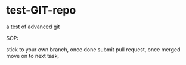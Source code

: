 # test-GIT-repo
a test of advanced git


SOP:

stick to your own branch,
once done submit pull request,
once merged move on to next task,
